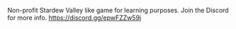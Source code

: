 Non-profit Stardew Valley like game for learning purposes. Join the Discord for more info. https://discord.gg/epwFZZw59j
